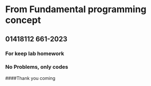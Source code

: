 # From Fundamental programming concept
## 01418112 661-2023
### For keep lab homework
### No Problems, only codes

####Thank you coming
